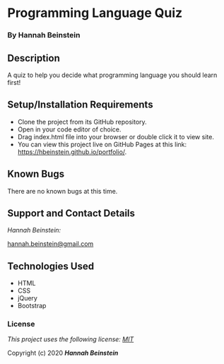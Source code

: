 # Programming Language Quiz

### By Hannah Beinstein

## Description

A quiz to help you decide what programming language you should learn first!

## Setup/Installation Requirements

* Clone the project from its GitHub repository.
* Open in your code editor of choice.
* Drag index.html file into your browser or double click it to view site.
* You can view this project live on GitHub Pages at this link: https://hbeinstein.github.io/portfolio/.

## Known Bugs

There are no known bugs at this time.

## Support and Contact Details

_Hannah Beinstein:_ 

hannah.beinstein@gmail.com

## Technologies Used

* HTML
* CSS
* jQuery
* Bootstrap

### License

*This project uses the following license: [MIT](https://opensource.org/licenses/MIT)*

Copyright (c) 2020 **_Hannah Beinstein_**